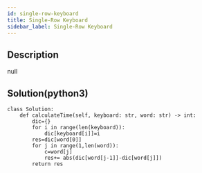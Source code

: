 ```yaml
---
id: single-row-keyboard
title: Single-Row Keyboard
sidebar_label: Single-Row Keyboard
---
```

## Description
<div class="description">
null
</div>

## Solution(python3)
```python3
class Solution:
    def calculateTime(self, keyboard: str, word: str) -> int:
        dic={}
        for i in range(len(keyboard)):
            dic[keyboard[i]]=i
        res=dic[word[0]]
        for j in range(1,len(word)):
            c=word[j]
            res+= abs(dic[word[j-1]]-dic[word[j]])
        return res
```